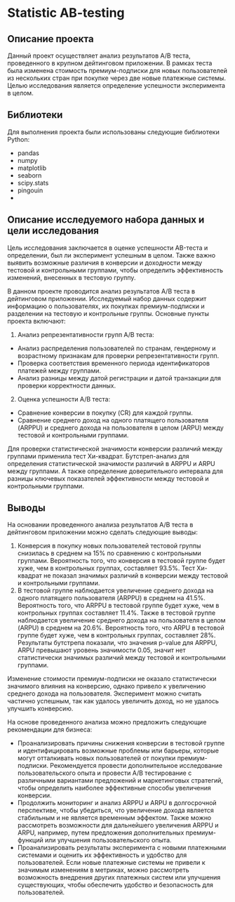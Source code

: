 # Statistic AB-testing

## Описание проекта
Данный проект осуществляет анализ результатов A/B теста, проведенного в крупном дейтинговом приложении. В рамках теста была изменена стоимость премиум-подписки для новых пользователей из нескольких стран при покупке через две новые платежные системы. Целью исследования является определение успешности эксперимента в целом.

## Библиотеки
Для выполнения проекта были использованы следующие библиотеки Python:
- pandas
- numpy
- matplotlib
- seaborn
- scipy.stats
- pingouin
- 
## Описание исследуемого набора данных и цели исследования
Цель исследования заключается в оценке успешности AB-теста и определении, был ли эксперимент успешным в целом. Также важно выявить возможные различия в конверсии и доходности между тестовой и контрольными группами, чтобы определить эффективность изменений, внесенных в тестовую группу.

В данном проекте проводится анализ результатов A/B теста в дейтинговом приложении. Исследуемый набор данных содержит информацию о пользователях, их покупках премиум-подписки и разделении на тестовую и контрольные группы.
Основные пункты проекта включают:
1. Анализ репрезентативности групп A/B теста:
- Анализ распределения пользователей по странам, гендерному и возрастному признакам для проверки репрезентативности групп.
- Проверка соответствия временного периода идентификаторов платежей между группами.
- Анализ разницы между датой регистрации и датой транзакции для проверки корректности данных.
2. Оценка успешности A/B теста:
- Сравнение конверсии в покупку (CR) для каждой группы.
- Сравнение среднего доход на одного платящего пользователя (ARPPU) и среднего дохода на пользователя в целом (ARPU) между тестовой и контрольными группами.

Для проверки статистической значимости конверсии различий между группами  применила тест Хи-квадрат. Бутстреп-анализ для определения статистической значимости различий в ARPPU и ARPU между группами. А также определение доверительного интервала для разницы ключевых показателей эффективности между тестовой и контрольными группами.


## Выводы
На основании проведенного анализа результатов A/B теста в дейтинговом приложении можно сделать следующие выводы:
1. Конверсия в покупку новых пользователей тестовой группы снизилась в среднем на 15% по сравнению с контрольными группами. Вероятность того, что конверсия в тестовой группе будет хуже, чем в контрольных группах, составляет 93.5%. Тест Хи-квадрат не показал значимых различий в конверсии между тестовой и контрольными группами.
2. В тестовой группе наблюдается увеличение среднего дохода на одного платящего пользователя (ARPPU) в среднем на 41.5%. Вероятность того, что ARPPU в тестовой группе будет хуже, чем в контрольных группах составляет 11.4%. Также в тестовой группе наблюдается увеличение среднего дохода на пользователя в целом (ARPU) в среднем на 20.6%. Вероятность того, что ARPU в тестовой группе будет хуже, чем в контрольных группах, составляет 28%. Результаты бутстрепа показали, что значения p-value для ARPPU, ARPU превышают уровень значимости 0.05, значит нет статистически значимых различий между тестовой и контрольными группами.

Изменение стоимости премиум-подписки не оказало статистически значимого влияния на конверсию, однако привело к увеличению среднего дохода на пользователя. Эксперимент можно считать частично успешным, так как удалось увеличить доход, но не удалось улучшить конверсию.

На основе проведенного анализа можно предложить следующие рекомендации для бизнеса:
- Проанализировать причины снижения конверсии в тестовой группе и идентифицировать возможные проблемы или барьеры, которые могут отталкивать новых пользователей от покупки премиум-подписки. Рекомендуется провести дополнительное исследование пользовательского опыта и провести A/B тестирование с различными вариантами предложений и маркетинговых стратегий, чтобы определить наиболее эффективные способы увеличения конверсии.
- Продолжить мониторинг и анализ ARPPU и ARPU в долгосрочной перспективе, чтобы убедиться, что увеличение дохода является стабильным и не является временным эффектом. Также можно рассмотреть возможности для дальнейшего увеличения ARPPU и ARPU, например, путем предложения дополнительных премиум-функций или улучшения пользовательского опыта.
- Проанализировать результаты эксперимента с новыми платежными системами и оценить их эффективность и удобство для пользователей. Если новые платежные системы не привели к значимым изменениям в метриках, можно рассмотреть возможность внедрения других платежных систем или улучшения существующих, чтобы обеспечить удобство и безопасность для пользователей.  

